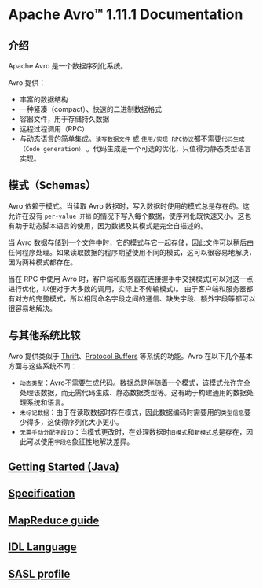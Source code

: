 # Apache Avro™ 1.11.1 Documentation

## 介绍

Apache Avro 是一个数据序列化系统。

Avro 提供：

* 丰富的数据结构
* 一种紧凑（compact）、快速的二进制数据格式
* 容器文件，用于存储持久数据
* 远程过程调用（RPC）
* 与动态语言的简单集成。`读写数据文件` 或 `使用/实现 RPC协议`都不需要`代码生成（Code generation）`
  。代码生成是一个可选的优化，只值得为静态类型语言实现。

## 模式（Schemas）

Avro 依赖于模式。当读取 Avro 数据时，写入数据时使用的模式总是存在的。这允许在没有 `per-value 开销`
的情况下写入每个数据，使序列化既快速又小。这也有助于动态脚本语言的使用，因为数据及其模式是完全自描述的。

当 Avro 数据存储到一个文件中时，它的模式与它一起存储，因此文件可以稍后由任何程序处理。如果读取数据的程序期望使用不同的模式，这可以很容易地解决，因为两种模式都存在。

当在 RPC 中使用 Avro 时，客户端和服务器在连接握手中交换模式(可以对这一点进行优化，以便对于大多数的调用，实际上不传输模式)。
由于客户端和服务器都有对方的完整模式，所以相同命名字段之间的通信、缺失字段、额外字段等都可以很容易地解决。

## 与其他系统比较

Avro 提供类似于 [Thrift]()、[Protocol Buffers]() 等系统的功能。Avro 在以下几个基本方面与这些系统不同：

* `动态类型`：Avro不需要生成代码。数据总是伴随着一个模式，该模式允许完全处理该数据，而无需代码生成、静态数据类型等。这有助于构建通用的数据处理系统和语言。
* `未标记数据`：由于在读取数据时存在模式，因此数据编码时需要用的`类型信息`要少得多，这使得序列化大小更小。
* `无需手动分配字段ID`：当模式更改时，在处理数据时`旧模式`和`新模式`总是存在，因此可以使用`字段名`象征性地解决差异。

## [Getting Started (Java)](./getting-started-java.md)

## [Specification](https://avro.apache.org/docs/1.11.1/specification/)

## [MapReduce guide](https://avro.apache.org/docs/1.11.1/mapreduce-guide/)

## [IDL Language](https://avro.apache.org/docs/1.11.1/idl-language/)

## [SASL profile](https://avro.apache.org/docs/1.11.1/sasl-profile/)


